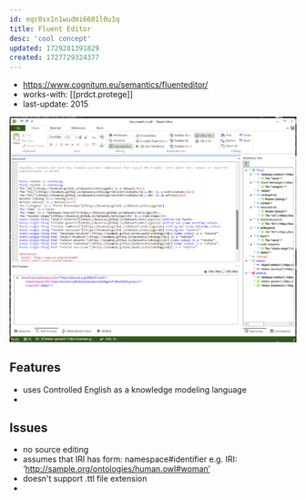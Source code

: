 ```yaml
---
id: eqc0sx1n1wudmi6601l0u1q
title: Fluent Editor
desc: 'cool concept'
updated: 1729281391829
created: 1727729324377
---
```


- https://www.cognitum.eu/semantics/fluenteditor/
- works-with: [[prdct.protege]]
- last-update: 2015


![](/assets/images/2024-10-18-12-56-20.png)

## Features

-  uses Controlled English as a knowledge modeling language
-  


## Issues

- no source editing
- assumes that IRI has form: namespace#identifier e.g. IRI: ‘http://sample.org/ontologies/human.owl#woman’
-  doesn't support .ttl file extension
-

